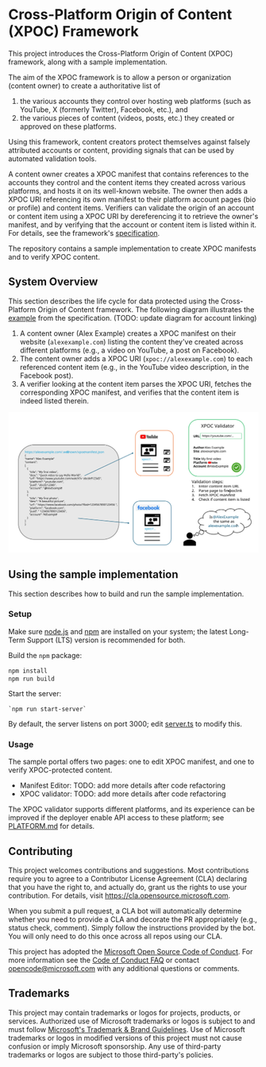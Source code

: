 # Cross-Platform Origin of Content (XPOC) Framework

This project introduces the Cross-Platform Origin of Content (XPOC) framework, along with a sample implementation.

The aim of the XPOC framework is to allow a person or organization (content owner) to create a authoritative list of
1. the various accounts they control over hosting web platforms (such as YouTube, X (formerly Twitter), Facebook, etc.), and
2. the various pieces of content (videos, posts, etc.) they created or approved on these platforms.

Using this framework, content creators protect themselves against falsely attributed accounts or content, providing signals that can be used by automated validation tools.

A content owner creates a XPOC manifest that contains references to the accounts they control and the content items they created across various platforms, and hosts it on its well-known website. The owner then adds a XPOC URI referencing its own manifest to their platform account pages (bio or profile) and content items. Verifiers can validate the origin of an account or content item using a XPOC URI by dereferencing it to retrieve the owner's manifest, and by verifying that the account or content item is listed within it. For details, see the framework's [specification](./doc//xpoc-specification.md).

The repository contains a sample implementation to create XPOC manifests and to verify XPOC content.

## System Overview

This section describes the life cycle for data protected using the Cross-Platform Origin of Content framework. The following diagram illustrates the [example](./doc/xpoc-specification.md#example) from the specification. (TODO: update diagram for account linking)

1. A content owner (Alex Example) creates a XPOC manifest on their website (`alexexample.com`) listing the content they've created across different platforms (e.g., a video on YouTube, a post on Facebook).
1. The content owner adds a XPOC URI (`xpoc://alexexample.com`) to each referenced content item (e.g., in the YouTube video description, in the Facebook post).
1. A verifier looking at the content item parses the XPOC URI, fetches the corresponding XPOC manifest, and verifies that the content item is indeed listed therein.  

![XPOC architecture](./doc/XPOC_arch.svg)

## Using the sample implementation

This section describes how to build and run the sample implementation.

### Setup

Make sure [node.js](https://nodejs.org/) and [npm](https://docs.npmjs.com/downloading-and-installing-node-js-and-npm) are installed on your system; the latest Long-Term Support (LTS) version is recommended for both. 

Build the `npm` package:
```
npm install
npm run build
```

Start the server:
```
`npm run start-server`
```

By default, the server listens on port 3000; edit [server.ts](./src/server.ts) to modify this.


### Usage

The sample portal offers two pages: one to edit XPOC manifest, and one to verify XPOC-protected content.

* Manifest Editor: TODO: add more details after code refactoring
* XPOC validator: TODO: add more details after code refactoring

The XPOC validator supports different platforms, and its experience can be improved if the deployer enable API access to these platform; see [PLATFORM.md](./PLATFORM.md) for details. 

## Contributing

This project welcomes contributions and suggestions.  Most contributions require you to agree to a
Contributor License Agreement (CLA) declaring that you have the right to, and actually do, grant us
the rights to use your contribution. For details, visit https://cla.opensource.microsoft.com.

When you submit a pull request, a CLA bot will automatically determine whether you need to provide
a CLA and decorate the PR appropriately (e.g., status check, comment). Simply follow the instructions
provided by the bot. You will only need to do this once across all repos using our CLA.

This project has adopted the [Microsoft Open Source Code of Conduct](https://opensource.microsoft.com/codeofconduct/).
For more information see the [Code of Conduct FAQ](https://opensource.microsoft.com/codeofconduct/faq/) or
contact [opencode@microsoft.com](mailto:opencode@microsoft.com) with any additional questions or comments.

## Trademarks

This project may contain trademarks or logos for projects, products, or services. Authorized use of Microsoft 
trademarks or logos is subject to and must follow 
[Microsoft's Trademark & Brand Guidelines](https://www.microsoft.com/en-us/legal/intellectualproperty/trademarks/usage/general).
Use of Microsoft trademarks or logos in modified versions of this project must not cause confusion or imply Microsoft sponsorship.
Any use of third-party trademarks or logos are subject to those third-party's policies.
